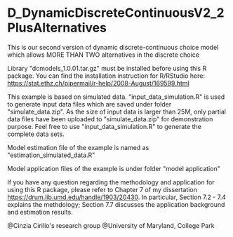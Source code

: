 # D_DynamicDiscreteContinuousV2_2PlusAlternatives
This is our second version of dynamic discrete-continuous choice model which allows MORE THAN TWO alternatives in the discrete choice

Library "dcmodels_1.0.01.tar.gz" must be installed before using this R package. You can find the installation instruction for R/RStudio here: https://stat.ethz.ch/pipermail/r-help/2008-August/169599.html

This example is based on simulated data. "input_data_simulation.R" is used to generate input data files which are saved under folder "simulate_data.zip". As the size of input data is larger than 25M, only partial data files have been uploaded to "simulate_data.zip" for demonstration purpose. Feel free to use "input_data_simulation.R" to generate the complete data sets. 

Model estimation file of the example is named as "estimation_simulated_data.R"

Model application files of the example is under folder "model application"

If you have any question regarding the methodology and application for using this R package, please refer to Chapter 7 of my dissertation https://drum.lib.umd.edu/handle/1903/20430. In particular, Section 7.2 - 7.4 explains the methdology; Section 7.7 discusses the application background and estimation results.

@Cinzia Cirillo's research group @University of Maryland, College Park
